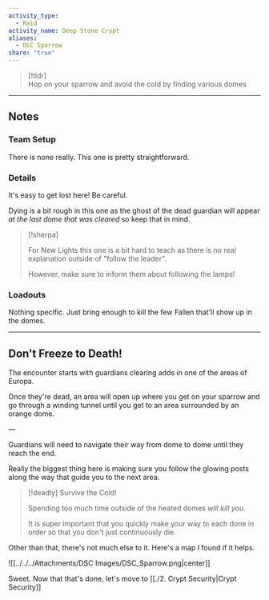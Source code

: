```yaml
---  
activity_type:  
  - Raid  
activity_name: Deep Stone Crypt  
aliases:  
  - DSC Sparrow  
share: "true"  
---  
```

  
> [!tldr]  
> Hop on your sparrow and avoid the cold by finding various domes  
  
___  
  
## Notes  
  
### Team Setup  
  
There is none really. This one is pretty straightforward.  
  
### Details  
  
It's easy to get lost here! Be careful.  
  
Dying is a bit rough in this one as the ghost of the dead guardian will appear *at the last dome that was cleared* so keep that in mind.  
  
> [!sherpa]  
>  
> For New Lights this one is a bit hard to teach as there is no real explanation outside of "follow the leader".  
>  
> However, make sure to inform them about following the lamps!  
  
### Loadouts  
  
Nothing specific. Just bring enough to kill the few Fallen that'll show up in the domes.  
  
----  
  
## Don't Freeze to Death!  
  
The encounter starts with guardians clearing adds in one of the areas of Europa.  
  
Once they're dead, an area will open up where you get on your sparrow and go through a winding tunnel until you get to an area surrounded by an orange dome.  
  
—  
  
Guardians will need to navigate their way from dome to dome until they reach the end.  
  
  
Really the biggest thing here is making sure you follow the glowing posts along the way that guide you to the next area.  
  
> [!deadly] Survive the Cold!  
>  
> Spending too much time outside of the heated domes *will kill you*.  
>  
> It is super important that you quickly make your way to each done in order so that you don't just continuously die.  
  
Other than that, there's not much else to it. Here's a map I found if it helps.  
  
![[../../../Attachments/DSC Images/DSC_Sparrow.png|center]]  
  
Sweet. Now that that's done, let's move to [[./2. Crypt Security|Crypt Security]]